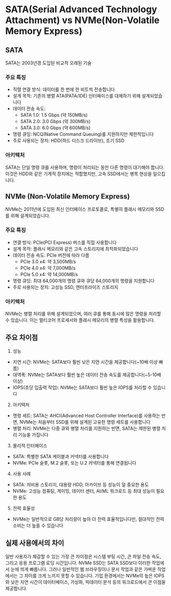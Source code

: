 # SATA(Serial Advanced Technology Attachment) vs NVMe(Non-Volatile Memory Express)
## SATA
SATA는 2003년경 도입된 비교적 오래된 기술

### 주요 특징
- 직렬 연결 방식: 데이터를 한 번에 한 비트씩 전송합니다
- 설계 목적: 기존의 병렬 ATA(PATA/IDE) 인터페이스를 대체하기 위해 설계되었습니다
- 데이터 전송 속도:
    - SATA 1.0: 1.5 Gbps (약 150MB/s)
    - SATA 2.0: 3.0 Gbps (약 300MB/s)
    - SATA 3.0: 6.0 Gbps (약 600MB/s)
- 명령 큐잉: NCQ(Native Command Queuing)를 지원하지만 제한적입니다
- 주로 사용되는 장치: HDD(하드 디스크 드라이브), 초기 SSD

### 아키텍처
SATA는 단일 명령 큐를 사용하며, 명령이 처리되는 동안 다른 명령이 대기해야 합니다. 이것은 HDD와 같은 기계적 장치에는 적합했지만, 고속 SSD에서는 병목 현상을 일으킵니다.

## NVMe (Non-Volatile Memory Express)
NVMe는 2011년에 도입된 최신 인터페이스 프로토콜로, 특별히 플래시 메모리와 SSD를 위해 설계되었습니다.

### 주요 특징
- 연결 방식: PCIe(PCI Express) 버스를 직접 사용합니다
- 설계 목적: 플래시 메모리와 같은 고속 스토리지에 최적화되었습니다
- 데이터 전송 속도: PCIe 버전에 따라 다름
    - PCIe 3.0 x4: 약 3,500MB/s
    - PCIe 4.0 x4: 약 7,000MB/s
    - PCIe 5.0 x4: 약 14,000MB/s
- 명령 큐잉: 최대 64,000개의 명령 큐와 큐당 64,000개의 명령을 지원합니다
- 주로 사용되는 장치: 고성능 SSD, 엔터프라이즈 스토리지

### 아키텍처
NVMe는 병렬 처리를 위해 설계되었으며, 여러 큐를 통해 동시에 많은 명령을 처리할 수 있습니다. 이는 멀티코어 프로세서와 플래시 메모리의 병렬 특성을 활용합니다.

## 주요 차이점
1. 성능
- 지연 시간: NVMe는 SATA보다 훨씬 낮은 지연 시간을 제공합니다(~10배 이상 빠름)
- 대역폭: NVMe는 SATA보다 훨씬 높은 데이터 전송 속도를 제공합니다(~5-10배 이상)
- IOPS(초당 입출력 작업): NVMe는 SATA보다 훨씬 높은 IOPS를 처리할 수 있습니다

2. 아키텍처
- 명령 세트: SATA는 AHCI(Advanced Host Controller Interface)를 사용하는 반면, NVMe는 처음부터 SSD를 위해 설계된 고유한 명령 세트를 사용합니다
- 병렬 처리: NVMe는 다중 큐와 병렬 처리를 지원하는 반면, SATA는 제한된 병렬 처리 기능을 가집니다

3. 물리적 인터페이스
- SATA: 특별한 SATA 케이블과 커넥터를 사용합니다
- NVMe: PCIe 슬롯, M.2 슬롯, 또는 U.2 커넥터를 통해 연결됩니다

4. 사용 사례
- SATA: 저비용 스토리지, 대용량 HDD, 아카이브 등 성능이 덜 중요한 용도
- NVMe: 고성능 컴퓨팅, 게이밍, 데이터 센터, AI/ML 워크로드 등 최대 성능이 필요한 용도

5. 전력 효율성
- NVMe는 일반적으로 GB당 처리량이 높아 더 전력 효율적입니다만, 절대적인 전력 소비는 더 높을 수 있습니다

## 실제 사용에서의 차이
일반 사용자가 체감할 수 있는 가장 큰 차이점은 시스템 부팅 시간, 큰 파일 전송 속도, 그리고 응용 프로그램 로딩 시간입니다. NVMe SSD는 SATA SSD보다 이러한 작업에서 눈에 띄게 빠릅니다. 그러나 일반적인 웹 브라우징이나 문서 작업과 같은 가벼운 작업에서는 그 차이를 크게 느끼지 못할 수 있습니다.
기업 환경에서는 NVMe의 높은 IOPS와 낮은 지연 시간이 데이터베이스, 가상화, 빅데이터 분석 등의 워크로드에서 큰 이점을 제공합니다.